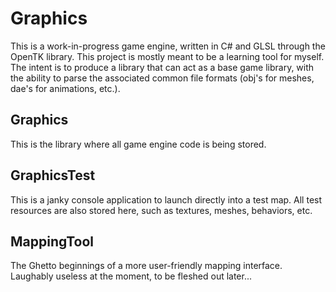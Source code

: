 # Graphics

This is a work-in-progress game engine, written in C# and GLSL through the OpenTK library.
This project is mostly meant to be a learning tool for myself.
The intent is to produce a library that can act as a base game library, with the ability to parse the associated common file formats (obj's for meshes, dae's for animations, etc.).

## Graphics

This is the library where all game engine code is being stored.

## GraphicsTest

This is a janky console application to launch directly into a test map.
All test resources are also stored here, such as textures, meshes, behaviors, etc.

## MappingTool

The Ghetto beginnings of a more user-friendly mapping interface.
Laughably useless at the moment, to be fleshed out later... 